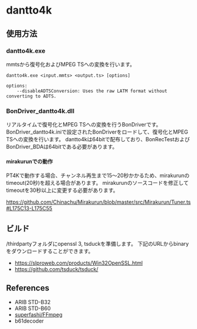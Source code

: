 # dantto4k

## 使用方法

### dantto4k.exe
mmtsから復号化およびMPEG TSへの変換を行います。
```
dantto4k.exe <input.mmts> <output.ts> [options]

options:
	--disableADTSConversion: Uses the raw LATM format without converting to ADTS.
```

### BonDriver_dantto4k.dll
リアルタイムで復号化とMPEG TSへの変換を行うBonDriverです。
BonDriver_dantto4k.iniで設定されたBonDriverをロードして、復号化とMPEG TSへの変換を行います。
dantto4kは64bitで配布しており、BonRecTestおよびBonDriver_BDAは64bitである必要があります。

#### mirakurunでの動作
PT4Kで動作する場合、チャンネル再生まで15～20秒かかるため、mirakurunのtimeout(20秒)を超える場合があります。
mirakurunのソースコードを修正してtimeoutを30秒以上に変更する必要があります。

https://github.com/Chinachu/Mirakurun/blob/master/src/Mirakurun/Tuner.ts#L175C13-L175C55

## ビルド
/thirdpartyフォルダにopenssl 3, tsduckを準備します。
下記のURLからbinaryをダウンロードすることができます。

- https://slproweb.com/products/Win32OpenSSL.html
- https://github.com/tsduck/tsduck/

## References
- ARIB STD-B32
- ARIB STD-B60
- [superfashi/FFmpeg](https://github.com/superfashi/FFmpeg)
- b61decoder